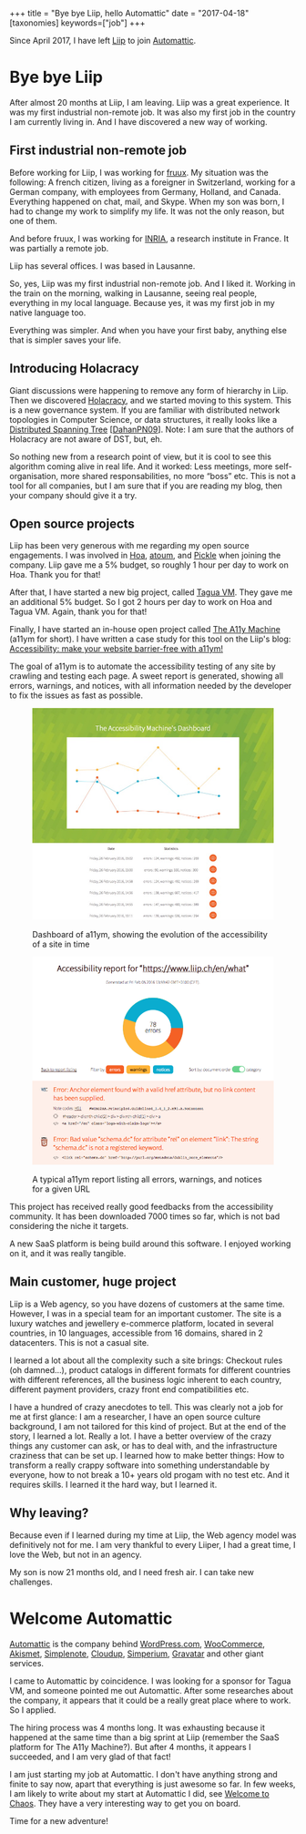 +++
title = "Bye bye Liip, hello Automattic"
date = "2017-04-18"
[taxonomies]
keywords=["job"]
+++

Since April 2017, I have left [Liip](https://www.liip.ch/) to join
[Automattic](https://automattic.com/).

# Bye bye Liip

After almost 20 months at Liip, I am leaving. Liip was a great
experience. It was my first industrial non-remote job. It was also my
first job in the country I am currently living in. And I have discovered
a new way of working.

## First industrial non-remote job

Before working for Liip, I was working for [fruux](https://fruux.com/).
My situation was the following: A french citizen, living as a foreigner
in Switzerland, working for a German company, with employees from
Germany, Holland, and Canada. Everything happened on chat, mail, and
Skype. When my son was born, I had to change my work to simplify my
life. It was not the only reason, but one of them.

And before fruux, I was working for [INRIA](https://www.inria.fr/en/), a
research institute in France. It was partially a remote job.

Liip has several offices. I was based in Lausanne.

So, yes, Liip was my first industrial non-remote job. And I liked it.
Working in the train on the morning, walking in Lausanne, seeing real
people, everything in my local language. Because yes, it was my first
job in my native language too.

Everything was simpler. And when you have your first baby, anything else
that is simpler saves your life.

## Introducing Holacracy

Giant discussions were happening to remove any form of hierarchy in
Liip. Then we discovered
[Holacracy](https://en.wikipedia.org/wiki/Holacracy), and we started
moving to this system. This is a new governance system. If you are
familiar with distributed network topologies in Computer Science, or
data structures, it really looks like a [Distributed Spanning
Tree](https://hal.archives-ouvertes.fr/hal-00560821/document)
\[[DahanPN09](http://dblp.org/rec/html/journals/tpds/DahanPN09)\]. Note:
I am sure that the authors of Holacracy are not aware of DST, but, eh.

So nothing new from a research point of view, but it is cool to see this
algorithm coming alive in real life. And it worked: Less meetings, more
self-organisation, more shared responsabilities, no more “boss” etc.
This is not a tool for all companies, but I am sure that if you are
reading my blog, then your company should give it a try.

## Open source projects

Liip has been very generous with me regarding my open source
engagements. I was involved in [Hoa](https://hoa-project.net/),
[atoum](https://atoum.org/), and
[Pickle](https://github.com/FriendsOfPHP/pickle) when joining the
company. Liip gave me a 5% budget, so roughly 1 hour per day to work on
Hoa. Thank you for that!

After that, I have started a new big project, called [Tagua
VM](https://github.com/tagua-vm/tagua-vm). They gave me an additional 5%
budget. So I got 2 hours per day to work on Hoa and Tagua VM. Again, thank
you for that!

Finally, I have started an in-house open project called [The A11y
Machine](https://github.com/liip/TheA11yMachine) (a11ym for short). I
have written a case study for this tool on the Liip's blog:
[Accessibility: make your website barrier-free with
a11ym!](https://blog.liip.ch/archive/2016/12/06/accessibility-with-a11ym.html)

The goal of a11ym is to automate the accessibility testing of any site
by crawling and testing each page. A sweet report is generated, showing
all errors, warnings, and notices, with all information needed by the
developer to fix the issues as fast as possible.

<figure>

  ![Dashboard](./dashboard.jpg)

  <figcaption>

  Dashboard of a11ym, showing the evolution of the accessibility of a site
  in time

  </figcaption>

</figure>

<figure>

  ![Report](./report.png)

  <figcaption>

  A typical a11ym report listing all errors, warnings, and notices for a
  given URL

  </figcaption>

</figure>

This project has received really good feedbacks from the accessibility
community. It has been downloaded 7000 times so far, which is not bad
considering the niche it targets.

A new SaaS platform is being build around this software. I enjoyed
working on it, and it was really tangible.

## Main customer, huge project

Liip is a Web agency, so you have dozens of customers at the same time.
However, I was in a special team for an important customer. The site is
a luxury watches and jewellery e-commerce platform, located in several
countries, in 10 languages, accessible from 16 domains, shared in 2
datacenters. This is not a casual site.

I learned a lot about all the complexity such a site brings: Checkout
rules (oh damned…), product catalogs in different formats for different
countries with different references, all the business logic inherent to
each country, different payment providers, crazy front end
compatibilities etc.

I have a hundred of crazy anecdotes to tell. This was clearly not a job
for me at first glance: I am a researcher, I have an open source culture
background, I am not tailored for this kind of project. But at the end
of the story, I learned a lot. Really a lot. I have a better overview of
the crazy things any customer can ask, or has to deal with, and the
infrastructure craziness that can be set up. I learned how to make
better things: How to transform a really crappy software into something
understandable by everyone, how to not break a 10+ years old progam with
no test etc. And it requires skills. I learned it the hard way, but I
learned it.

## Why leaving?

Because even if I learned during my time at Liip, the Web agency model
was definitively not for me. I am very thankful to every Liiper, I had a
great time, I love the Web, but not in an agency.

My son is now 21 months old, and I need fresh air. I can take new
challenges.

# Welcome Automattic

[Automattic](https://automattic.com/) is the company behind
[WordPress.com](https://wordpress.com/),
[WooCommerce](https://woocommerce.com/),
[Akismet](https://akismet.com/), [Simplenote](https://simplenote.com/),
[Cloudup](https://cloudup.com/), [Simperium](https://simperium.com),
[Gravatar](http://en.gravatar.com/) and other giant services.

I came to Automattic by coincidence. I was looking for a sponsor for
Tagua VM, and someone pointed me out Automattic. After some researches
about the company, it appears that it could be a really great place
where to work. So I applied.

The hiring process was 4 months long. It was exhausting because it
happened at the same time than a big sprint at Liip (remember the SaaS
platform for The A11y Machine?). But after 4 months, it appears I
succeeded, and I am very glad of that fact!

I am just starting my job at Automattic. I don't have anything strong
and finite to say now, apart that everything is just awesome so far. In
few weeks, I am likely to write about my start at Automattic I did, see
[Welcome to Chaos](@/articles/2017-04-24-welcome-to-chaos/index.md). They
have a very interesting way to get you on board.

Time for a new adventure!
